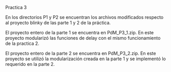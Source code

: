 Practica 3

En los directorios P1 y P2 se encuentran los archivos modificados respecto al proyecto blinky de las parte 1 y 2 de la práctica.

El proyecto entero de la parte 1 se encuentra en PdM_P3_1.zip. En este proyecto modularizó las funciones de delay con el mismo funcionamiento de la practica 2.

El proyecto entero de la parte 2 se encuentra en PdM_P3_2.zip. En este proyecto se utilizó la modularización creada en la parte 1 y se implementó lo requerido en la parte 2.

